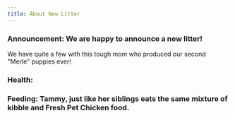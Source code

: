 ```yaml
---
title: About New Litter
---
```


### Announcement: We are happy to announce a new litter! 
We have quite a few with this tough mom who produced our second "Merle" puppies ever! 

### Health: 


 
### Feeding: Tammy, just like her siblings eats the same mixture of kibble and Fresh Pet Chicken food. 


